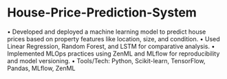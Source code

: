 # House-Price-Prediction-System
 • Developed and deployed a machine learning model to predict house prices based on property features like
   location, size, and condition.
 • Used Linear Regression, Random Forest, and LSTM for comparative analysis.
 • Implemented MLOps practices using ZenML and MLflow for reproducibility and model versioning.
 • Tools/Tech: Python, Scikit-learn, TensorFlow, Pandas, MLflow, ZenML
